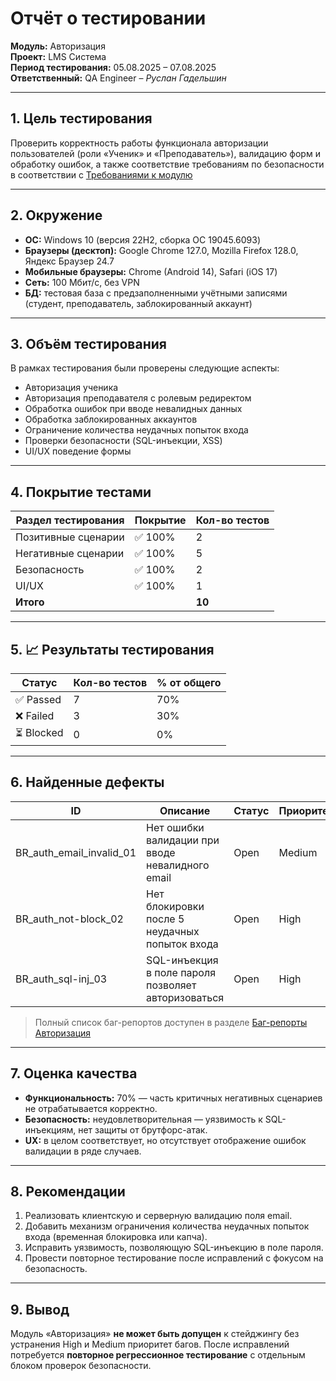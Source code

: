# Отчёт о тестировании  
**Модуль:** Авторизация  
**Проект:** LMS Система  
**Период тестирования:** 05.08.2025 – 07.08.2025  
**Ответственный:** QA Engineer – *Руслан Гадельшин*  

---

## 1. Цель тестирования
Проверить корректность работы функционала авторизации пользователей (роли «Ученик» и «Преподаватель»), валидацию форм и обработку ошибок, а также соответствие требованиям по безопасности в соответствии с [Требованиями к модулю](../modules/login/registration-login_requirements.md)

---

## 2. Окружение
- **ОС:** Windows 10 (версия 22H2, сборка ОС 19045.6093)  
- **Браузеры (десктоп):** Google Chrome 127.0, Mozilla Firefox 128.0, Яндекс Браузер 24.7  
- **Мобильные браузеры:** Chrome (Android 14), Safari (iOS 17)  
- **Сеть:** 100 Мбит/с, без VPN  
- **БД:** тестовая база с предзаполненными учётными записями (студент, преподаватель, заблокированный аккаунт)  

---

## 3. Объём тестирования
В рамках тестирования были проверены следующие аспекты:
- Авторизация ученика  
- Авторизация преподавателя с ролевым редиректом  
- Обработка ошибок при вводе невалидных данных  
- Обработка заблокированных аккаунтов  
- Ограничение количества неудачных попыток входа  
- Проверки безопасности (SQL-инъекции, XSS)  
- UI/UX поведение формы  

---

## 4. Покрытие тестами
| Раздел тестирования       | Покрытие | Кол-во тестов |
|---------------------------|----------|---------------|
| Позитивные сценарии       | ✅ 100%  | 2             |
| Негативные сценарии       | ✅ 100%  | 5             |
| Безопасность              | ✅ 100%  | 2             |
| UI/UX                     | ✅ 100%  | 1             |
| **Итого**                 |          | **10**        |

---

## 5. 📈 Результаты тестирования
| Статус      | Кол-во тестов | % от общего |
|-------------|---------------|-------------|
| ✅ Passed   | 7             | 70%         |
| ❌ Failed   | 3             | 30%         |
| ⏳ Blocked  | 0             | 0%          |

---

## 6. Найденные дефекты
| ID                     | Описание                                                                     | Статус | Приоритет |
|------------------------|------------------------------------------------------------------------------|--------|-----------|
| BR_auth_email_invalid_01 | Нет ошибки валидации при вводе невалидного email                           | Open   | Medium    |
| BR_auth_not-block_02     | Нет блокировки после 5 неудачных попыток входа                             | Open   | High      |
| BR_auth_sql-inj_03       | SQL-инъекция в поле пароля позволяет авторизоваться                        | Open   | High      |

> Полный список баг-репортов доступен в разделе [Баг-репорты Авторизация](../modules/login/login_bugreports.md)

---

## 7. Оценка качества
- **Функциональность:** 70% — часть критичных негативных сценариев не отрабатывается корректно.  
- **Безопасность:** неудовлетворительная — уязвимость к SQL-инъекциям, нет защиты от брутфорс-атак.  
- **UX:** в целом соответствует, но отсутствует отображение ошибок валидации в ряде случаев.  

---

## 8. Рекомендации
1. Реализовать клиентскую и серверную валидацию поля email.  
2. Добавить механизм ограничения количества неудачных попыток входа (временная блокировка или капча).  
3. Исправить уязвимость, позволяющую SQL-инъекцию в поле пароля.  
4. Провести повторное тестирование после исправлений с фокусом на безопасность.  

---

## 9. Вывод
Модуль «Авторизация» **не может быть допущен** к стейджингу без устранения High и Medium приоритет багов. После исправлений потребуется **повторное регрессионное тестирование** с отдельным блоком проверок безопасности.
